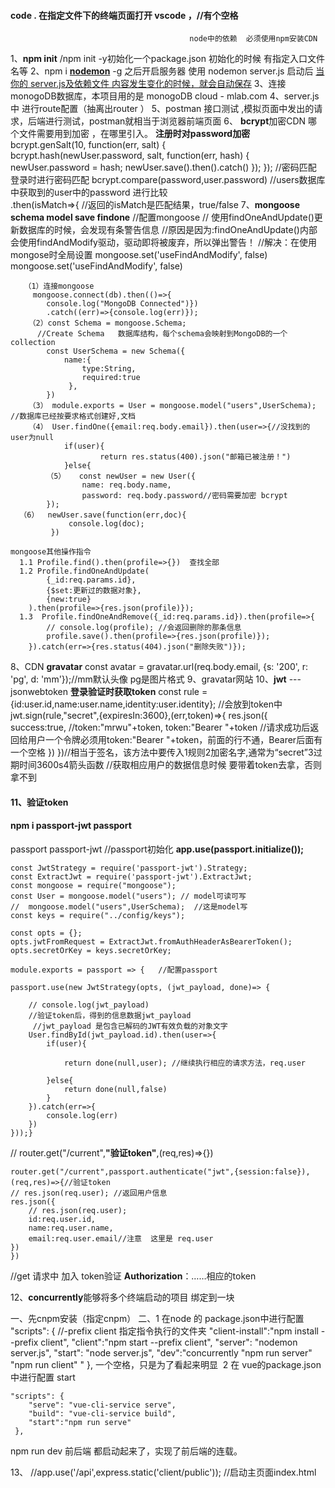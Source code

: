 #### **code .**   在指定文件下的终端页面打开 vscode  ，//有个空格

                                            node中的依赖  必须使用npm安装CDN
1、**npm init** /npm init -y初始化一个package.json  初始化的时候 有指定入口文件名等
2、npm i **<u>nodemon</u>** -g 
之后开启服务器 使用 nodemon server.js 
启动后 <u>当你的 server.js及依赖文件 内容发生变化的时候，就会自动保存</u>
3、连接monogoDB数据库，本项目用的是 monogoDB cloud - mlab.com
4、server.js中 进行route配置（抽离出router ）
5、postman  接口测试  ,模拟页面中发出的请求，后端进行测试，postman就相当于浏览器前端页面
6、 **bcrypt**加密CDN  哪个文件需要用到加密 ，在哪里引入。   **注册时对password加密**
                     bcrypt.genSalt(10, function(err, salt) {  
                       bcrypt.hash(newUser.password, salt, function(err, hash) {
                            newUser.password = hash;
                            newUser.save().then().catch()
                        });
                    });
   //密码匹配     登录时进行密码匹配
    bcrypt.compare(password,user.password) //users数据库中获取到的user中的password  进行比较                  
                      .then(isMatch=>{  //返回的isMatch是匹配结果，true/false
7、**mongoose  schema  model  save findone**
       //配置mongoose
       // 使用findOneAndUpdate()更新数据库的时候，会发现有条警告信息
       //原因是因为:findOneAndUpdate()内部会使用findAndModify驱动，驱动即将被废弃，所以弹出警告！
       //解决：在使用mongose时全局设置  mongoose.set('useFindAndModify', false)
        mongoose.set('useFindAndModify', false)
       
       （1）连接mongoose
         mongoose.connect(db).then(()=>{
            console.log("MongoDB Connected")})
            .catch((err)=>{console.log(err)});
        （2）const Schema = mongoose.Schema;
          //Create Schema   数据库结构，每个schema会映射到MongoDB的一个collection
            const UserSchema = new Schema({
                name:{
                    type:String,
                    required:true
                 },
            })
        （3） module.exports = User = mongoose.model("users",UserSchema); //数据库已经按要求格式创建好,文档
        （4） User.findOne({email:req.body.email}).then(user=>{//没找到的user为null
                if(user){
                        return res.status(400).json("邮箱已被注册！")
                }else{
            （5）   const newUser = new User({
                    name: req.body.name,
                    password: req.body.password//密码需要加密 bcrypt
            });
      （6）  newUser.save(function(err,doc){
                 console.log(doc);
             })
             
    mongoose其他操作指令
      1.1 Profile.find().then(profile=>{})  查找全部
      1.2 Profile.findOneAndUpdate(
            {_id:req.params.id},
            {$set:更新过的数据对象},
            {new:true}
        ).then(profile=>{res.json(profile)}); 
      1.3  Profile.findOneAndRemove({_id:req.params.id}).then(profile=>{ 
            // console.log(profile); //会返回删除的那条信息
            profile.save().then(profile=>{res.json(profile)});
        }).catch(err=>{res.status(404).json("删除失败")});   

8、CDN   **gravatar**
const avatar = gravatar.url(req.body.email, {s: '200', r: 'pg', d: 'mm'});//mm默认头像 pg是图片格式
9、gravatar网站
10、**jwt**  ---jsonwebtoken 
**登录验证时获取token**
    const rule = {id:user.id,name:user.name,identity:user.identity}; //会放到token中
    jwt.sign(rule,"secret",{expiresIn:3600},(err,token)=>{
             res.json({
                success:true,
                //token:"mrwu"+token,
                token:"Bearer "+token  //请求成功后返回给用户一个令牌必须用token:"Bearer "+token，前面的行不通，Bearer后面有一个空格
                })
            })//相当于签名，该方法中要传入1规则2加密名字,通常为“secret”3过期时间3600s4箭头函数
            //获取相应用户的数据信息时候 要带着token去拿，否则拿不到
#### 11、**验证token**

####  **npm i passport-jwt passport**

passport
passport-jwt
//passport初始化
**app.use(passport.initialize());**

    const JwtStrategy = require('passport-jwt').Strategy;
    const ExtractJwt = require('passport-jwt').ExtractJwt;
    const mongoose = require("mongoose");
    const User = mongoose.model("users"); // model可读可写
    //  mongoose.model("users",UserSchema);  //这是model写
    const keys = require("../config/keys");
    
    const opts = {};
    opts.jwtFromRequest = ExtractJwt.fromAuthHeaderAsBearerToken();
    opts.secretOrKey = keys.secretOrKey;
    
    module.exports = passport => {   //配置passport
    
    passport.use(new JwtStrategy(opts, (jwt_payload, done)=> {
    
        // console.log(jwt_payload)
        //验证token后，得到的信息数据jwt_payload
         //jwt_payload 是包含已解码的JWT有效负载的对象文字
        User.findById(jwt_payload.id).then(user=>{
            if(user){
            
                return done(null,user); //继续执行相应的请求方法，req.user
                
            }else{
                return done(null,false)
            }
        }).catch(err=>{
            console.log(err)
        })
    }));}

// router.get("/current",**"验证token"**,(req,res)=>{})

    router.get("/current",passport.authenticate("jwt",{session:false}),(req,res)=>{//验证token
    // res.json(req.user); //返回用户信息
    res.json({
        // res.json(req.user);
        id:req.user.id,
        name:req.user.name,
        email:req.user.email//注意  这里是 req.user
    })
    })
//get 请求中  加入 token验证
**Authorization**：……相应的token

12、**concurrently**能够将多个终端启动的项目 绑定到一块


   一、先cnpm安装（指定cnpm）
   二、1  在node 的 package.json中进行配置
        "scripts": {
            //-prefix client 指定指令执行的文件夹
            "client-install":"npm install --prefix client", 
            "client":"npm start --prefix client",
            "server": "nodemon server.js",
            "start": "node server.js",
            "dev":"concurrently      \"npm run server\"     \"npm run client\"   "
          },
          一个空格，只是为了看起来明显
​    2  在 vue的package.json中进行配置  start 



    "scripts": {
    	"serve": "vue-cli-service serve",
    	"build": "vue-cli-service build",
    	"start":"npm run serve"
     },

  npm run dev  前后端 都启动起来了，实现了前后端的连载。

13、 //app.use('/api',express.static('client/public'));  //启动主页面index.html